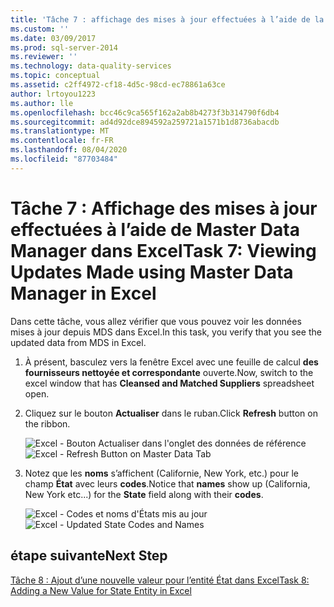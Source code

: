 ```yaml
---
title: 'Tâche 7 : affichage des mises à jour effectuées à l’aide de la Data Manager maître dans Excel | Microsoft Docs'
ms.custom: ''
ms.date: 03/09/2017
ms.prod: sql-server-2014
ms.reviewer: ''
ms.technology: data-quality-services
ms.topic: conceptual
ms.assetid: c2ff4972-cf18-4d5c-98cd-ec78861a63ce
author: lrtoyou1223
ms.author: lle
ms.openlocfilehash: bcc46c9ca565f162a2ab8b4273f3b314790f6db4
ms.sourcegitcommit: ad4d92dce894592a259721a1571b1d8736abacdb
ms.translationtype: MT
ms.contentlocale: fr-FR
ms.lasthandoff: 08/04/2020
ms.locfileid: "87703484"
---
```

# <a name="task-7-viewing-updates-made-using-master-data-manager-in-excel"></a><span data-ttu-id="a4466-102">Tâche 7 : Affichage des mises à jour effectuées à l’aide de Master Data Manager dans Excel</span><span class="sxs-lookup"><span data-stu-id="a4466-102">Task 7: Viewing Updates Made using Master Data Manager in Excel</span></span>
  <span data-ttu-id="a4466-103">Dans cette tâche, vous allez vérifier que vous pouvez voir les données mises à jour depuis MDS dans Excel.</span><span class="sxs-lookup"><span data-stu-id="a4466-103">In this task, you verify that you see the updated data from MDS in Excel.</span></span>

1.  <span data-ttu-id="a4466-104">À présent, basculez vers la fenêtre Excel avec une feuille de calcul **des fournisseurs nettoyée et correspondante** ouverte.</span><span class="sxs-lookup"><span data-stu-id="a4466-104">Now, switch to the excel window that has **Cleansed and Matched Suppliers** spreadsheet open.</span></span>

2.  <span data-ttu-id="a4466-105">Cliquez sur le bouton **Actualiser** dans le ruban.</span><span class="sxs-lookup"><span data-stu-id="a4466-105">Click **Refresh** button on the ribbon.</span></span>

     <span data-ttu-id="a4466-106">![Excel - Bouton Actualiser dans l'onglet des données de référence](../../2014/tutorials/media/et-viewupdatesmadeusingmdminexcel-01.jpg "Excel - Bouton Actualiser dans l'onglet des données de référence")</span><span class="sxs-lookup"><span data-stu-id="a4466-106">![Excel - Refresh Button on Master Data Tab](../../2014/tutorials/media/et-viewupdatesmadeusingmdminexcel-01.jpg "Excel - Refresh Button on Master Data Tab")</span></span>

3.  <span data-ttu-id="a4466-107">Notez que les **noms** s’affichent (Californie, New York, etc.) pour le champ **État** avec leurs **codes**.</span><span class="sxs-lookup"><span data-stu-id="a4466-107">Notice that **names** show up (California, New York etc...) for the **State** field along with their **codes**.</span></span>

     <span data-ttu-id="a4466-108">![Excel - Codes et noms d'États mis au jour](../../2014/tutorials/media/et-viewupdatesmadeusingmdminexcel-02.jpg "Excel - Codes et noms d'États mis au jour")</span><span class="sxs-lookup"><span data-stu-id="a4466-108">![Excel - Updated State Codes and Names](../../2014/tutorials/media/et-viewupdatesmadeusingmdminexcel-02.jpg "Excel - Updated State Codes and Names")</span></span>

## <a name="next-step"></a><span data-ttu-id="a4466-109">étape suivante</span><span class="sxs-lookup"><span data-stu-id="a4466-109">Next Step</span></span>
 [<span data-ttu-id="a4466-110">Tâche 8 : Ajout d’une nouvelle valeur pour l’entité État dans Excel</span><span class="sxs-lookup"><span data-stu-id="a4466-110">Task 8: Adding a New Value for State Entity in Excel</span></span>](../../2014/tutorials/task-8-adding-a-new-value-for-state-entity-in-excel.md)


